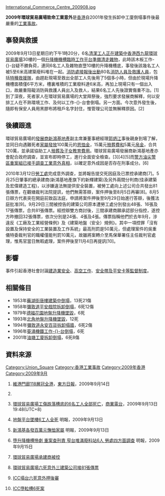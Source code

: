 [International_Commerce_Centre_200908.jpg](https://zh.wikipedia.org/wiki/File:International_Commerce_Centre_200908.jpg "fig:International_Commerce_Centre_200908.jpg")

**2009年環球貿易廣場致命工業意外**是[香港](../Page/香港.md "wikilink")自2001年發生拆卸中工廈倒塌事件後最嚴重的[工業事故](https://zh.wikipedia.org/wiki/工業事故 "wikilink")。

## 事發與救援

2009年9月13日星期日約下午1時20分，6名[清潔工人正在建築中](https://zh.wikipedia.org/wiki/清潔工人 "wikilink")[香港](../Page/香港.md "wikilink")[西九龍](../Page/西九龍.md "wikilink")[環球貿易廣場](../Page/環球貿易廣場.md "wikilink")30樓的一個[升降機機槽臨時](https://zh.wikipedia.org/wiki/升降機 "wikilink")[工作平台準備清走雜物](https://zh.wikipedia.org/wiki/工作平台 "wikilink")，此時該木板工作-{}-台疑不勝負荷，連同6名工人及雜物直墮10樓的升降機槽底，事發後該幾名工人被5至6米高建築廢料堆在一起。[消防處接報後出動](../Page/香港消防處.md "wikilink")80名[消防人員及](https://zh.wikipedia.org/wiki/消防人員 "wikilink")[救護人員](https://zh.wikipedia.org/wiki/救護人員 "wikilink")，包括[特種救援隊](../Page/特種救援隊.md "wikilink")，由趕赴現場至救出全部工人先後用了5個多小時，但由於現場升降機槽面積僅6平方米，槽裏堆積的工業廢料達6米高，再加上現場只有一個出入口，故嚴重阻礙消防與救護人員出入及救人，結果6名工人先後證實傷重不治。\[1\]到了深夜，死者家人在環球貿易廣場的大堂拜祭後，強烈要求發展商解釋，何以安排工人在不熟環境工作、及何以工作-{}-台會倒塌。另一方面。今次意外發生後，隨即有保安人員用黑膠布將租戶名字封住，惟管理公司並無解釋原因。\[2\]

## 後續跟進

環球貿易廣場的[發展商](https://zh.wikipedia.org/wiki/發展商 "wikilink")[新鴻基地產](../Page/新鴻基地產.md "wikilink")副主席兼董事總經理[郭炳江](../Page/郭炳江.md "wikilink")事後親身到場了解，並同日向遇難死者[家屬發放](https://zh.wikipedia.org/wiki/家屬 "wikilink")100萬元的[恩恤金](https://zh.wikipedia.org/wiki/恩恤 "wikilink")，15萬元[殮葬費和](https://zh.wikipedia.org/wiki/殮葬費 "wikilink")5萬元[帛金](../Page/帛金.md "wikilink")，合共120萬，並承諾協助工人[殮葬及子女教育費用](https://zh.wikipedia.org/wiki/殮葬 "wikilink")。環球貿易廣場發展商新鴻基地產亦會配合政府調查，並宣布即時停工，進行全面安全檢查。\[3\]\[4\]\[5\]而[警方油尖警區重案組已接手調查工業意外真相](../Page/香港警務處.md "wikilink")，以確定意外成因是否存在刑事成分。\[6\]

2010年3月12日[勞工處](../Page/勞工處.md "wikilink")完成意外調查，並將報告提交死因庭及已票控承建商\[7\]。5月25日肇事的總承建商(新鴻基地產旗下的新輝建築)及另外兩間分判商(佳承建築及宏偉建造工程)，以涉嫌違法無提供安全裝置，被勞工處向上述公司合共發出81張傳票，在觀塘裁判法院提訊，他們無需答辯，案件押後至8月5日再審\[8\]。8月5日辯方代表突在開庭前致函法庭，申請將案件押後至9月29日始進行答辯，後獲法庭批准\[9\]。9月29日三間被控告的建築公司原本遭勞工處分別發出48張、16張及17張傳票，合共81張傳票。經控辯雙方商討後，三間承建商願承認部分指控，遂控方昨撤回32張傳票，依次分別是24張、4張及4張。傳票指稱他們於去年9月，涉違反《工廠及工業經營條例》及《建築地盤（安全）規例》。其中一項控罪「沒有設置及保持安全的工業裝置及工作系統」最高刑罰是50萬元，但處理案件的吳重儀特委裁判官的職權僅能判罰10萬元，故雖將案轉介至馬保華署任主任裁判官處理，惟馬官當日無暇處理，案件押後至11月4日再提訊\[10\]。

## 影響

事件引起香港社會討論[建造業安全](https://zh.wikipedia.org/wiki/建造業安全 "wikilink")、[高空工作](https://zh.wikipedia.org/wiki/高空工作 "wikilink")、[安全帶及](https://zh.wikipedia.org/wiki/安全帶 "wikilink")[平安卡等監督制度](https://zh.wikipedia.org/wiki/平安卡 "wikilink")。

## 相關條目

  - 1953年[蕪湖街唐樓建築中倒塌](https://zh.wikipedia.org/wiki/蕪湖街建築中唐樓倒塌事件 "wikilink")，13死21傷
  - 1958年[彌敦道平安戲院拆卸倒塌](https://zh.wikipedia.org/wiki/彌敦道平安戲院拆卸中倒塌事件 "wikilink")，6死12傷
  - 1979年[德福花園地盤升降機墜毀](../Page/德福花園地盤升降機墜下事故.md "wikilink")，6死
  - 1993年[北角地盤升降機墜毀](../Page/北角地盤升降機墜下事故.md "wikilink")，12死
  - 1994年[彌敦道永安百貨拆卸塌牆](https://zh.wikipedia.org/wiki/1994年油麻地彌敦道舊永安公司塌牆意外 "wikilink")，6死2傷
  - 1996年[葵涌機鐵工作-{}-台倒塌](https://zh.wikipedia.org/wiki/葵涌機鐵工作台倒塌事故 "wikilink")，6死
  - 2001年[油塘工廈拆卸倒塌](https://zh.wikipedia.org/wiki/油塘拆卸中工廈倒塌事故 "wikilink")，6死8傷

## 資料來源

[Category:Union_Square](https://zh.wikipedia.org/wiki/Category:Union_Square "wikilink") [Category:香港工業事故](https://zh.wikipedia.org/wiki/Category:香港工業事故 "wikilink") [Category:2009年香港](https://zh.wikipedia.org/wiki/Category:2009年香港 "wikilink") [Category:2009年9月](https://zh.wikipedia.org/wiki/Category:2009年9月 "wikilink")

1.  [維港門廊118層冠全港](http://orientaldaily.on.cc/cnt/news/20090914/00176_011.html)，[東方日報](https://zh.wikipedia.org/wiki/東方日報 "wikilink")，2009年9月14日

2.
3.  [環球貿易廣場工傷跌落槽底的6名工人全部死亡](http://881903.com/page/zh-tw/newsdetail.aspx?ItemId=157541)，[商業電台](https://zh.wikipedia.org/wiki/商業電台 "wikilink")，2009年9月13日 19:48(UTC+8)

4.  [地盤平台墜樓6工人全死](http://hk.news.yahoo.com/article/090913/4/e727.html) 明報，2009年9月13日

5.  [新鴻基各發百萬元憮恤家屬](http://hk.news.yahoo.com/article/090913/4/e715.html) 明報，2009年9月13日

6.  [墮升降機槽慘劇 重案查刑責 窄台堆滿廢料站6人 勞處四方面調查](http://hk.news.yahoo.com/article/090914/4/e7xm.html) 明報，2009年9月15日

7.  [環球貿易廣場承建商被控](http://hk.news.yahoo.com/article/100312/3/gzn4.html)

8.  [環球貿易廣場六死意外三建築公司接81張傳票](http://hk.news.yahoo.com/article/100525/18/i7n9.html)

9.  [ICC塌台六死意外押後審](http://the-sun.on.cc/cnt/news/20100806/00412_004.html?pubdate=20100806)

10. [ICC墮𨋢槽6死案](http://news.sina.com.hk/news/2/1/1/1870614/1.html)